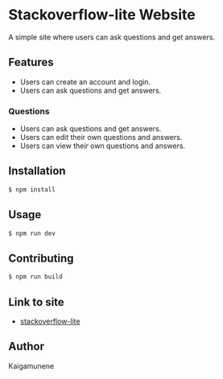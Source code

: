 # Stackoverflow-lite Website

A simple site where users can ask questions and get answers.

## Features
* Users can create an account and login.
* Users can ask questions and get answers.

### Questions
* Users can ask questions and get answers.
* Users can edit their own questions and answers.
* Users can view their own questions and answers.

## Installation

```bash
$ npm install
```

## Usage

```bash
$ npm run dev
```

## Contributing

```bash
$ npm run build
```

## Link to site
* [stackoverflow-lite](https://kaigamunene.github.io/stackoverflow-lite-website/)

## Author
Kaigamunene

